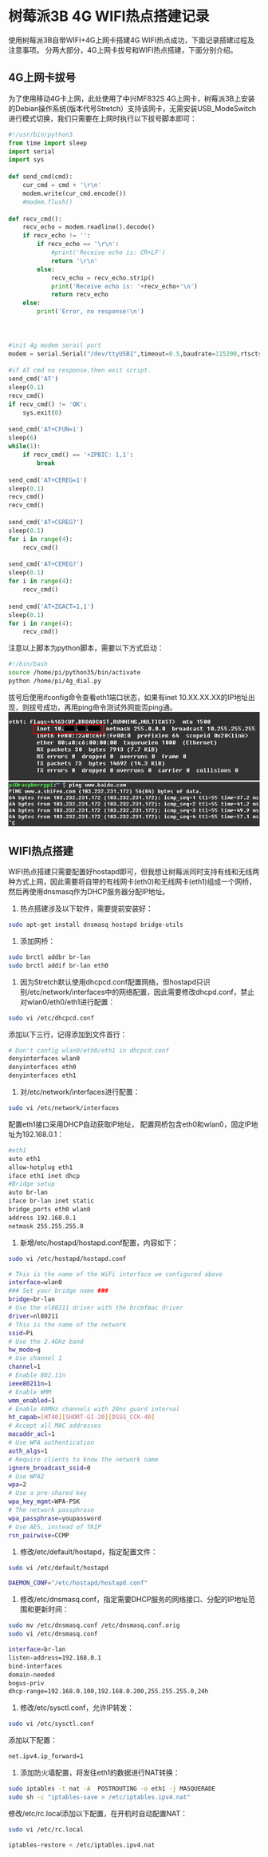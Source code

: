 # 树莓派3B 4G WIFI热点搭建记录

使用树莓派3B自带WIFI+4G上网卡搭建4G WIFI热点成功，下面记录搭建过程及注意事项。
分两大部分，4G上网卡拔号和WIFI热点搭建，下面分别介绍。

## 4G上网卡拔号
为了使用移动4G卡上网，此处使用了中兴MF832S 4G上网卡，树莓派3B上安装的Debian操作系统(版本代号Stretch）支持该网卡，无需安装USB\_ModeSwitch进行模式切换，我们只需要在上网时执行以下拔号脚本即可：
```python
#!/usr/bin/python3
from time import sleep
import serial
import sys

def send_cmd(cmd):
    cur_cmd = cmd + '\r\n'
    modem.write(cur_cmd.encode())
    #modem.flush()

def recv_cmd():
    recv_echo = modem.readline().decode()
    if recv_echo != '':
        if recv_echo == '\r\n':
            #print('Receive echo is: CR+LF')
            return '\r\n'
        else:
            recv_echo = recv_echo.strip()
            print('Receive echo is: '+recv_echo+'\n')
            return recv_echo
    else:
        print('Error, no response!\n')



#init 4g modem serail port
modem = serial.Serial("/dev/ttyUSB1",timeout=0.5,baudrate=115200,rtscts=True,dsrdtr=True)

#if AT cmd no response,then exit script.
send_cmd('AT')
sleep(0.1)
recv_cmd()
if recv_cmd() != 'OK':
    sys.exit(0)

send_cmd('AT+CFUN=1')
sleep(6)
while(1):
    if recv_cmd() == '+ZPBIC: 1,1':
        break

send_cmd('AT+CEREG=1')
sleep(0.1)
recv_cmd()
recv_cmd()

send_cmd('AT+CGREG?')
sleep(0.1)
for i in range(4):
    recv_cmd()

send_cmd('AT+CEREG?')
sleep(0.1)
for i in range(4):
    recv_cmd()

send_cmd('AT+ZGACT=1,1')
sleep(0.1)
for i in range(4):
    recv_cmd()
```

注意以上脚本为python脚本，需要以下方式启动：
```bash
#!/bin/bash
source /home/pi/python35/bin/activate
python /home/pi/4g_dial.py
```

拔号后使用ifconfig命令查看eth1端口状态，如果有inet 10.XX.XX.XX的IP地址出现，则拔号成功，再用ping命令测试外网能否ping通。
![ifconfig](./pic/raspberry_pi_4g_wifi_hotspot/ifconfig.png)
![ping](./pic/raspberry_pi_4g_wifi_hotspot/ping.png)

## WIFI热点搭建
WIFI热点搭建只需要配置好hostapd即可，但我想让树莓派同时支持有线和无线两种方式上网，因此需要将自带的有线网卡(eth0)和无线网卡(eth1)组成一个网桥，然后再使用dnsmasq作为DHCP服务器分配IP地址。

1. 热点搭建涉及以下软件，需要提前安装好：
```bash
sudo apt-get install dnsmasq hostapd bridge-utils
```

1. 添加网桥：
```bash
sudo brctl addbr br-lan
sudo brctl addif br-lan eth0
```

1. 因为Stretch默认使用dhcpcd.conf配置网络，但hostapd只识别/etc/network/interfaces中的网络配置，因此需要修改dhcpd.conf，禁止对wlan0/eth0/eth1进行配置：
```bash
sudo vi /etc/dhcpcd.conf
```
添加以下三行，记得添加到文件首行：
```bash
# Don't config wlan0/eth0/eth1 in dhcpcd.conf
denyinterfaces wlan0
denyinterfaces eth0
denyinterfaces eth1
```

1. 对/etc/network/interfaces进行配置：
```bash
sudo vi /etc/network/interfaces
```
配置eth1接口采用DHCP自动获取IP地址，
配置网桥包含eth0和wlan0，固定IP地址为192.168.0.1：
```bash
#eth1
auto eth1
allow-hotplug eth1
iface eth1 inet dhcp
#Bridge setup
auto br-lan
iface br-lan inet static
bridge_ports eth0 wlan0
address 192.168.0.1
netmask 255.255.255.0
```

1. 新增/etc/hostapd/hostapd.conf配置，内容如下：
```bash
sudo vi /etc/hostapd/hostapd.conf
```
```bash
# This is the name of the WiFi interface we configured above
interface=wlan0
### Set your bridge name ###
bridge=br-lan
# Use the nl80211 driver with the brcmfmac driver
driver=nl80211
# This is the name of the network
ssid=Pi
# Use the 2.4GHz band
hw_mode=g
# Use channel 1
channel=1
# Enable 802.11n
ieee80211n=1
# Enable WMM
wmm_enabled=1
# Enable 40MHz channels with 20ns guard interval
ht_capab=[HT40][SHORT-GI-20][DSSS_CCK-40]
# Accept all MAC addresses
macaddr_acl=1
# Use WPA authentication
auth_algs=1
# Require clients to know the network name
ignore_broadcast_ssid=0
# Use WPA2
wpa=2
# Use a pre-shared key
wpa_key_mgmt=WPA-PSK
# The network passphrase
wpa_passphrase=youpassword
# Use AES, instead of TKIP
rsn_pairwise=CCMP
```

1. 修改/etc/default/hostapd，指定配置文件：
```bash
sudo vi /etc/default/hostapd
```
```bash
DAEMON_CONF="/etc/hostapd/hostapd.conf"
```

1. 修改/etc/dnsmasq.conf，指定需要DHCP服务的网络接口、分配的IP地址范围和更新时间：
```bash
sudo mv /etc/dnsmasq.conf /etc/dnsmasq.conf.orig
sudo vi /etc/dnsmasq.conf
```
```bash
interface=br-lan
listen-address=192.168.0.1
bind-interfaces
domain-needed
bogus-priv
dhcp-range=192.168.0.100,192.168.0.200,255.255.255.0,24h
```

1. 修改/etc/sysctl.conf，允许IP转发：
```bash
sudo vi /etc/sysctl.conf
```
添加以下配置：
```bash
net.ipv4.ip_forward=1
```

1. 添加防火墙配置，将发往eth1的数据进行NAT转换：
```bash
sudo iptables -t nat -A  POSTROUTING -o eth1 -j MASQUERADE
sudo sh -c "iptables-save > /etc/iptables.ipv4.nat"
```
修改/etc/rc.local添加以下配置，在开机时自动配置NAT：
```bash
sudo vi /etc/rc.local
```
```bash
iptables-restore < /etc/iptables.ipv4.nat
```
